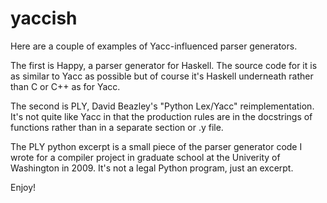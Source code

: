 # yaccish
Here are a couple of examples of Yacc-influenced parser generators.

The first is Happy, a parser generator for Haskell. The source code for it 
is as similar to Yacc as possible but of course it's Haskell underneath rather than C or C++ as for Yacc.

The second is PLY, David Beazley's "Python Lex/Yacc" reimplementation. It's
not quite like Yacc in that the production rules are in the docstrings of
functions rather than in a separate section or .y file.

The PLY python excerpt is a small piece of the parser generator code I wrote
for a compiler project in graduate school at the Univerity of Washington in 
2009. It's not a legal Python program, just an excerpt.

Enjoy!

